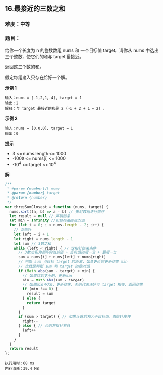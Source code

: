 ## 16.最接近的三数之和
### 难度：中等  

### 题目：  
给你一个长度为 n 的整数数组 nums 和 一个目标值 target。请你从 nums 中选出三个整数，使它们的和与 target 最接近。  

返回这三个数的和。  

假定每组输入只存在恰好一个解。  


**示例 1**

```
输入：nums = [-1,2,1,-4], target = 1
输出：2
解释：与 target 最接近的和是 2 (-1 + 2 + 1 = 2) 。
```
**示例 2**

```
输入：nums = [0,0,0], target = 1
输出：0
```

**提示**
+ 3 <= nums.length <= 1000
+ -1000 <= nums[i] <= 1000
+ -10<sup>4</sup> <= target <= 10<sup>4</sup>

**解**
```js
/**
 * @param {number[]} nums
 * @param {number} target
 * @return {number}
 */
var threeSumClosest = function (nums, target) {
  nums.sort((a, b) => a - b) // 先对数组进行排序
  let result = null // 声明结果
  let min = Infinity //和目标最接近的值
  for (let i = 0; i < nums.length - 2; i++) {
    // 双指针
    let left = i + 1
    let right = nums.length - 1
    let sum // 3数之和
    while (left < right) { // 双指针结束条件
      // 3数之和为循环的当前值 + 当前值的后一位 + 最后一位
      sum = nums[i] + nums[left] + nums[right]
      // 判断 sum 与目标 target 的距离，如果更近则更新结果 min
      // 也就是判断 sum 和 target 的绝对值
      if (Math.abs(sum - target) < min) {
        // 如果找到更小的，更新min
        min = Math.abs(sum - target)
        // 如果min不为0，更新结果，否则代表正好与 target 相等，返回结果
        if (min !== 0) {
          result = sum
        } else {
          return target
        }
      }
      if (sum > target) { // 如果计算的和大于目标值，右指针左移
        right--
      } else { // 否则左指针右移
        left++
      }
    }
  }
  return result
};

```
```
执行用时：68 ms
内存消耗：39.4 MB
```